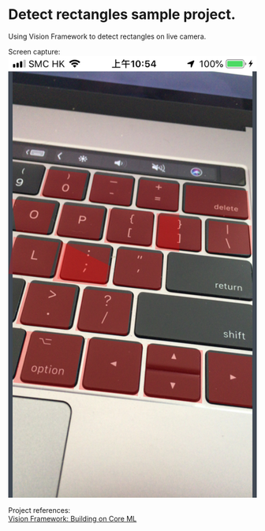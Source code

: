 # Detect rectangles sample project.
Using Vision Framework to detect rectangles on live camera.

Screen capture:
![](SupportFiles/screen-capture.jpeg)

Project references:<br>
[Vision Framework: Building on Core ML](https://developer.apple.com/videos/play/wwdc2017/506/)
